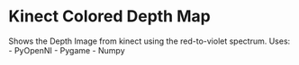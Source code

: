 Kinect Colored Depth Map
====================

Shows the Depth Image from kinect using the red-to-violet spectrum.
Uses:
	- PyOpenNI
	- Pygame
	- Numpy